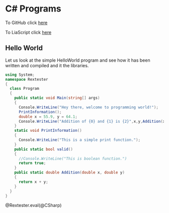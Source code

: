 <!--
author:   3M+L

email:    your@mail.org

version:  0.0.1

language: en

narrator: US English Male


translation: Português  translations/Portuguese.md

translation: Deutsch translations/German.md

import: https://raw.githubusercontent.com/liaTemplates/algebrite/master/README.md

import: https://raw.githubusercontent.com/liaTemplates/rextester/master/README.md
-->

# C# Programs

To GitHub click [here](https://github.com/mmachel/Basics/blob/master/Program.md)

To LiaScript click [here](https://liascript.io/course/?https://raw.githubusercontent.com/mmachel/Basics/master/Program.md#1)

## Hello World

Let us look at the simple HelloWorld program and see how it has been written and compiled and it the libraries.

```csharp   HelloWorld.cs
using System;
namespace Rextester
{
  class Program
  {
    public static void Main(string[] args)
    {
      Console.WriteLine("Hey there, welcome to programming world!");
      PrintInformation();
      double x = 55.9, y = 64.1;
      Console.WriteLine("Addition of {0} and {1} is {2}",x,y,Addition(x,y));
    }
    static void PrintInformation()
    {
      Console.WriteLine("This is a simple print function.");
    }
    public static bool valid()
    {
      //Console.WriteLine("This is boolean function.")
      return true;
    }
    public static double Addition(double x, double y)
    {
      return x + y;
    }
  }
}

```
@Rextester.eval(@CSharp)
